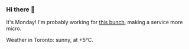 ### Hi there :wave:

It's Monday! I'm probably working for [this bunch](https://github.com/kohofinancial), making a service more micro.

Weather in Toronto: sunny, at +5°C.
